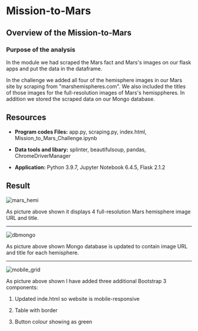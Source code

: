 # Mission-to-Mars
## Overview of the Mission-to-Mars
### Purpose of the analysis

In the module we had scraped the Mars fact and Mars's images on our flask apps and put the data in the dataframe.

In the challenge we added all four of the hemisphere images in our Mars site by scraping from "marshemispheres.com". We also included the titles of those images for the full-resolution images of Mars's hemisppheres. In addition we stored the scraped data on our Mongo database.

## Resources

- **Program codes Files:** app.py, scraping.py, index.html, Mission_to_Mars_Challenge.ipynb

- **Data tools and libary:** splinter, beautifulsoup, pandas, ChromeDriverManager    

- **Application:** Python 3.9.7, Jupyter Notebook 6.4.5, Flask 2.1.2

## Result

![mars_hemi](https://user-images.githubusercontent.com/100378319/167528069-c6d4ceaf-f4cd-4cc2-a235-6d5d43ecf3a3.png)

As picture above shown it displays 4 full-resolution Mars hemisphere image URL and title.

--------------------------------------

![dbmongo](https://user-images.githubusercontent.com/100378319/167528093-00d08fd5-1f11-4cd5-acd1-86ec2f3f1d33.png)

As picture above shown Mongo database is updated to contain image URL and title for each hemisphere.

--------------------------------------

![mobile_grid](https://user-images.githubusercontent.com/100378319/167528083-18e692b7-f282-49e4-bc37-ae8b1c1ea79a.png)

As picture above shown I have added three additional Bootstrap 3 components:

1. Updated inde.html so website is mobile-responsive

2. Table with border

3. Button colour showing as green
